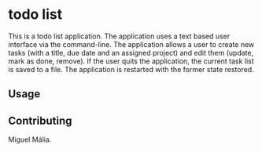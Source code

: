 # todo list
This is a todo list application. The application uses a text based user interface via the command-line.
The application allows a user to create new tasks (with a title, due date and an assigned project) and edit them (update, mark as done, remove).
If the user quits the application, the current task list is saved to a file. The application is restarted with the former state restored.

## Usage


## Contributing
Miguel Mália.
